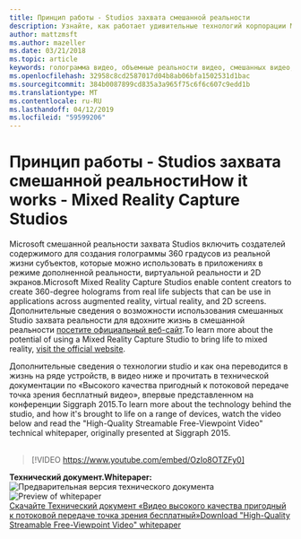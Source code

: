 ```yaml
---
title: Принцип работы - Studios захвата смешанной реальности
description: Узнайте, как работает удивительные технологий корпорации Майкрософт характеристиках holographic видеозаписи.
author: mattzmsft
ms.author: mazeller
ms.date: 03/21/2018
ms.topic: article
keywords: голограмма видео, объемные реальности видео, смешанных видео, holographic
ms.openlocfilehash: 32958c8cd2587017d04b8ab06bfa1502531d1bac
ms.sourcegitcommit: 384b0087899cd835a3a965f75c6f6c607c9edd1b
ms.translationtype: MT
ms.contentlocale: ru-RU
ms.lasthandoff: 04/12/2019
ms.locfileid: "59599206"
---
```

# <a name="how-it-works---mixed-reality-capture-studios"></a><span data-ttu-id="ffbc0-104">Принцип работы - Studios захвата смешанной реальности</span><span class="sxs-lookup"><span data-stu-id="ffbc0-104">How it works - Mixed Reality Capture Studios</span></span>

<span data-ttu-id="ffbc0-105">Microsoft смешанной реальности захвата Studios включить создателей содержимого для создания голограммы 360 градусов из реальной жизни субъектов, которые можно использовать в приложениях в режиме дополненной реальности, виртуальной реальности и 2D экранов.</span><span class="sxs-lookup"><span data-stu-id="ffbc0-105">Microsoft Mixed Reality Capture Studios enable content creators to create 360-degree holograms from real life subjects that can be use in applications across augmented reality, virtual reality, and 2D screens.</span></span> <span data-ttu-id="ffbc0-106">Дополнительные сведения о возможности использования смешанных Studio захвата реальности для вдохните жизнь в смешанной реальности [посетите официальный веб-сайт](https://www.microsoft.com/mixed-reality/capture-studios).</span><span class="sxs-lookup"><span data-stu-id="ffbc0-106">To learn more about the potential of using a Mixed Reality Capture Studio to bring life to mixed reality, [visit the official website](https://www.microsoft.com/mixed-reality/capture-studios).</span></span>

<span data-ttu-id="ffbc0-107">Дополнительные сведения о технологии studio и как она переводится в жизнь на ряде устройств, в видео ниже и прочитать в технической документации по «Высокого качества пригодный к потоковой передаче точка зрения бесплатный видео», впервые представленном на конференции Siggraph 2015.</span><span class="sxs-lookup"><span data-stu-id="ffbc0-107">To learn more about the technology behind the studio, and how it's brought to life on a range of devices, watch the video below and read the "High-Quality Streamable Free-Viewpoint Video" technical whitepaper, originally presented at Siggraph 2015.</span></span>
<br>
<br>
>[!VIDEO https://www.youtube.com/embed/OzIo8OTZFy0]


<span data-ttu-id="ffbc0-108">**Технический документ.**</span><span class="sxs-lookup"><span data-stu-id="ffbc0-108">**Whitepaper:**</span></span><br>
<span data-ttu-id="ffbc0-109">![Предварительная версия технического документа](images/siggraph-whitepaper-thumb-200px.png)</span><span class="sxs-lookup"><span data-stu-id="ffbc0-109">![Preview of whitepaper](images/siggraph-whitepaper-thumb-200px.png)</span></span><br>
[<span data-ttu-id="ffbc0-110">Скачайте Технический документ «Видео высокого качества пригодный к потоковой передаче точка зрения бесплатный»</span><span class="sxs-lookup"><span data-stu-id="ffbc0-110">Download "High-Quality Streamable Free-Viewpoint Video" whitepaper</span></span>](images/high-quality-streamable-free-viewpoint-video.pdf)
